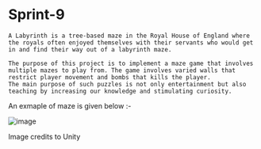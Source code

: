 # Sprint-9

```text
A Labyrinth is a tree-based maze in the Royal House of England where the royals often enjoyed themselves with their servants who would get in and find their way out of a labyrinth maze.

The purpose of this project is to implement a maze game that involves multiple mazes to play from. The game involves varied walls that restrict player movement and bombs that kills the player. 
The main purpose of such puzzles is not only entertainment but also teaching by increasing our knowledge and stimulating curiosity.
```

An exmaple of maze is given below :-

![image](https://user-images.githubusercontent.com/98895052/198573006-e901e9ba-e84e-4d73-ad2c-a5ac11c4b732.png)






Image credits to Unity
